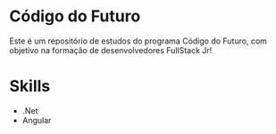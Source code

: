 # Código do Futuro

Este é um repositório de estudos do programa Código do Futuro, com objetivo na formação de desenvolvedores FullStack Jr!

# Skills 
* .Net
* Angular

